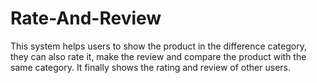 # Rate-And-Review
This system helps users to show the product in the difference category, they can also rate it, make the review and compare the product with the same category. It finally shows the rating and review of other users.
